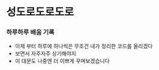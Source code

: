 #  성도로도로도로
### 하루하루 배움 기록
- 이제 부터 하루에 하나씩은 무조건 내가 정리한 코드를 올리겠다
- 보면서 자주자주 상기해야지
- 이 대문도 나중엔 더 이쁘게 꾸며보겠습니다 